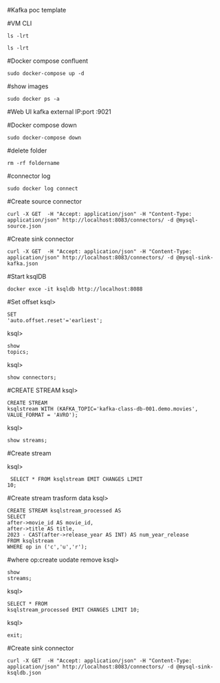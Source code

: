#Kafka poc template


#VM CLI
<pre><code>ls -lrt</code></pre>
<pre><code>ls -lrt</code></pre>
#Docker compose confluent</code></pre>
<pre><code>sudo docker-compose up -d</code></pre>
#show images 
<pre><code>sudo docker ps -a</code></pre>
#Web UI kafka external IP:port
<external IP>:9021

#Docker compose down</code></pre>
<pre><code>sudo docker-compose down</code></pre>
#delete folder
<pre><code>rm -rf foldername</code></pre>

#connector log
<pre><code>sudo docker log connect</code></pre>




#Create source connector
<pre><code>curl -X GET  -H "Accept: application/json" -H "Content-Type: application/json" http://localhost:8083/connectors/ -d @mysql-source.json</code></pre>
#Create sink connector
<pre><code>curl -X GET  -H "Accept: application/json" -H "Content-Type: application/json" http://localhost:8083/connectors/ -d @mysql-sink-kafka.json</code></pre>


#Start ksqlDB
<pre><code>docker exce -it ksqldb http://localhost:8088</code></pre>
#Set offset 
ksql> <pre><code>SET 'auto.offset.reset'='earliest';</code></pre>
ksql> <pre><code>show topics;</code></pre>
ksql><pre><code>show connectors;</code></pre>
#CREATE STREAM <stram name >
ksql> <pre><code>CREATE STREAM ksqlstream WITH 
(KAFKA_TOPIC='kafka-class-db-001.demo.movies', VALUE_FORMAT = 'AVRO');</code></pre>
  
ksql> <pre><code>show streams;</code></pre>
  
#Create stream
  
ksql><pre><code> SELECT * FROM ksqlstream EMIT CHANGES LIMIT 10;</code></pre>
#Create stream trasform data
ksql> 
<pre><code>CREATE STREAM ksqlstream_processed AS 
SELECT 
after->movie_id AS movie_id,
after->title AS title,
2023 - CAST(after->release_year AS INT) AS num_year_release
FROM ksqlstream
WHERE op in ('c','u','r');</code></pre>
  
#where op:create uodate remove
ksql> <pre><code>show streams;</code></pre>
ksql> <pre><code>SELECT * FROM ksqlstream_processed EMIT CHANGES LIMIT 10;</code></pre>

ksql><pre><code>exit;</code></pre>

#Create sink connector
<pre><code>curl -X GET  -H "Accept: application/json" -H "Content-Type: application/json" http://localhost:8083/connectors/ -d @mysql-sink-ksqldb.json</code></pre>

